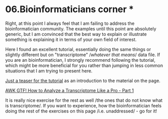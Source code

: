# 06.Bioinformaticians corner *

Right, at this point I always feel that I am failing to address the bioinformatician community. 
The examples until this point are absolutely generic, but I am convinced that the best way to explain or illustrate something is explaining it in terms of your own field of interest. 

Here I found an excellent tutorial, essentially doing the same things or slightly different but on "transcriptome" /_whatever that means_/ data file. If you are an bioinformatician, I strongly recommend following the tutorial, which might be more beneficial for you rather than jumping in less common situations that I am trying to present here.

[Just a teaser for the tutorial](./gtf-teaser.md) as an introduction to the material on the page.

[AWK GTF! How to Analyze a Transcriptome Like a Pro - Part 1](http://reasoniamhere.com/2013/09/16/awk-gtf-how-to-analyze-a-transcriptome-like-a-pro-part-1/)


It is really nice exercise for the rest as well /the ones that do not know what is transcriptome/. 
If you want to experience, how the bioinformatician feels doing the rest of the exercises on this page /i.e. unaddressed/ - go for it! 


